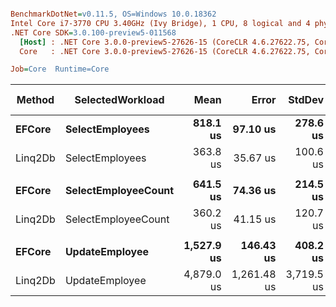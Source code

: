 ``` ini

BenchmarkDotNet=v0.11.5, OS=Windows 10.0.18362
Intel Core i7-3770 CPU 3.40GHz (Ivy Bridge), 1 CPU, 8 logical and 4 physical cores
.NET Core SDK=3.0.100-preview5-011568
  [Host] : .NET Core 3.0.0-preview5-27626-15 (CoreCLR 4.6.27622.75, CoreFX 4.700.19.22408), 64bit RyuJIT
  Core   : .NET Core 3.0.0-preview5-27626-15 (CoreCLR 4.6.27622.75, CoreFX 4.700.19.22408), 64bit RyuJIT

Job=Core  Runtime=Core  

```
|  Method |    SelectedWorkload |       Mean |       Error |     StdDev |     Median | Ratio | RatioSD | Gen 0 | Gen 1 | Gen 2 | Allocated |
|-------- |-------------------- |-----------:|------------:|-----------:|-----------:|------:|--------:|------:|------:|------:|----------:|
|  **EFCore** |     **SelectEmployees** |   **818.1 us** |    **97.10 us** |   **278.6 us** |   **723.6 us** |  **1.00** |    **0.00** |     **-** |     **-** |     **-** |  **10.06 KB** |
| Linq2Db |     SelectEmployees |   363.8 us |    35.67 us |   100.6 us |   342.6 us |  0.49 |    0.22 |     - |     - |     - |      8 KB |
|         |                     |            |             |            |            |       |         |       |       |       |           |
|  **EFCore** | **SelectEmployeeCount** |   **641.5 us** |    **74.36 us** |   **214.5 us** |   **548.6 us** |  **1.00** |    **0.00** |     **-** |     **-** |     **-** |   **6.05 KB** |
| Linq2Db | SelectEmployeeCount |   360.2 us |    41.15 us |   120.7 us |   341.9 us |  0.63 |    0.30 |     - |     - |     - |   3.75 KB |
|         |                     |            |             |            |            |       |         |       |       |       |           |
|  **EFCore** |      **UpdateEmployee** | **1,527.9 us** |   **146.43 us** |   **408.2 us** | **1,351.9 us** |  **1.00** |    **0.00** |     **-** |     **-** |     **-** |  **30.45 KB** |
| Linq2Db |      UpdateEmployee | 4,879.0 us | 1,261.48 us | 3,719.5 us | 6,325.9 us |  3.22 |    2.73 |     - |     - |     - |  17.02 KB |
